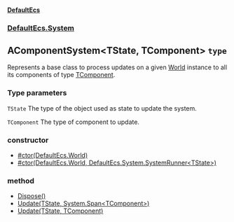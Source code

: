 #### [DefaultEcs](./DefaultEcs.md 'DefaultEcs')
### [DefaultEcs.System](./DefaultEcs.md#DefaultEcs-System 'DefaultEcs.System')
## AComponentSystem&lt;TState, TComponent&gt; `type`
Represents a base class to process updates on a given [World](./DefaultEcs-World.md 'DefaultEcs.World') instance to all its components of type [TComponent](#DefaultEcs-System-AComponentSystem-TState-_TComponent--TComponent 'DefaultEcs.System.AComponentSystem&lt;TState, TComponent&gt;.TComponent').
### Type parameters

<a name='DefaultEcs-System-AComponentSystem-TState-_TComponent--TState'></a>
`TState`
The type of the object used as state to update the system.

<a name='DefaultEcs-System-AComponentSystem-TState-_TComponent--TComponent'></a>
`TComponent`
The type of component to update.
### constructor
- [#ctor(DefaultEcs.World)](./DefaultEcs-System-AComponentSystem-TState-_TComponent---ctor(DefaultEcs-World).md 'DefaultEcs.System.AComponentSystem&lt;TState, TComponent&gt;.#ctor(DefaultEcs.World)')
- [#ctor(DefaultEcs.World, DefaultEcs.System.SystemRunner&lt;TState&gt;)](./DefaultEcs-System-AComponentSystem-TState-_TComponent---ctor(DefaultEcs-World-_DefaultEcs-System-SystemRunner-TState-).md 'DefaultEcs.System.AComponentSystem&lt;TState, TComponent&gt;.#ctor(DefaultEcs.World, DefaultEcs.System.SystemRunner&lt;TState&gt;)')
### method
- [Dispose()](./DefaultEcs-System-AComponentSystem-TState-_TComponent--Dispose().md 'DefaultEcs.System.AComponentSystem&lt;TState, TComponent&gt;.Dispose()')
- [Update(TState, System.Span&lt;TComponent&gt;)](./DefaultEcs-System-AComponentSystem-TState-_TComponent--Update(TState-_System-Span-TComponent-).md 'DefaultEcs.System.AComponentSystem&lt;TState, TComponent&gt;.Update(TState, System.Span&lt;TComponent&gt;)')
- [Update(TState, TComponent)](./DefaultEcs-System-AComponentSystem-TState-_TComponent--Update(TState-_TComponent).md 'DefaultEcs.System.AComponentSystem&lt;TState, TComponent&gt;.Update(TState, TComponent)')
